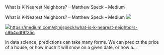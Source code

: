 What is K-Nearest Neighbors? – Matthew Speck – Medium

What is K-Nearest Neighbors? – Matthew Speck – Medium
![](../_resources/f367fd7e61454dab5638494179267543.png)

![](../_resources/a59c6579e2ce83f917bf56063cfff56c.png)https://medium.com/@mjspeck/what-is-k-nearest-neighbors-c9b4cdf9f35c

In data science, predictions can take many forms. We can predict the price of a house, or how much it will snow on a given date, or how a…